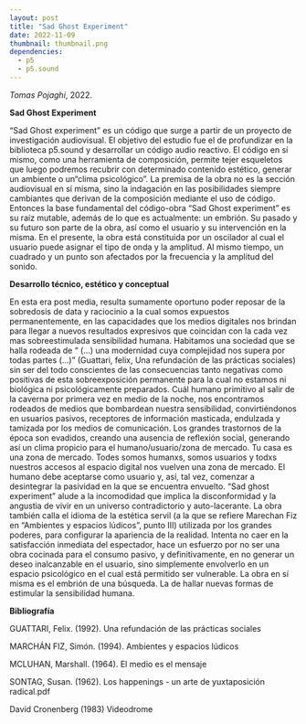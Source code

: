 ```yaml
---
layout: post
title: "Sad Ghost Experiment"
date: 2022-11-09
thumbnail: thumbnail.png
dependencies:
  - p5
  - p5.sound
---
```


<div id="div-sketch">
  <script type="text/javascript" src="sketch.js"></script>
</div>

_Tomas Pojaghi_, 2022.

**Sad Ghost Experiment**

“Sad Ghost experiment” es un código que surge a partir de un proyecto de investigación audiovisual. El objetivo del estudio fue el de profundizar en la biblioteca p5.sound y desarrollar un código audio reactivo. El código en sí mismo, como una herramienta de composición, permite tejer esqueletos que luego podremos recubrir con determinado contenido estético,  generar un ambiente o un“clima psicológico”.
	La premisa de la obra no es la sección audiovisual en sí misma, sino la indagación en las posibilidades siempre cambiantes que derivan de la composición mediante el uso de código. 
	Entonces la base fundamental del código-obra “Sad Ghost experiment” es su raíz mutable, además de lo que es actualmente: un embrión. Su pasado y su futuro son parte de la obra, así como el usuario y su intervención en la misma. 
En el presente, la obra está constituida por un oscilador al cual el usuario puede asignar el tipo de onda y  la amplitud. Al mismo tiempo, un cuadrado y un punto son afectados por la frecuencia y la amplitud del sonido.


**Desarrollo técnico, estético y conceptual**

En esta era post media, resulta sumamente oportuno poder reposar de la sobredosis de data y raciocinio a la cual somos expuestos permanentemente, en las capacidades que los medios digitales nos brindan para llegar a nuevos resultados expresivos que coincidan con la cada vez mas sobreestimulada sensibilidad humana.  Habitamos una sociedad que se halla rodeada de “ (...) una modernidad cuya complejidad nos supera por todas partes (...)” (Guattari, felix, Una refundación de las prácticas sociales) sin ser del todo conscientes de las consecuencias tanto negativas como positivas de esta sobreexposición permanente para la cual no estamos ni biológica ni psicológicamente preparados. 
Cuál humano primitivo al salir de la caverna por primera vez en medio de la noche, nos encontramos rodeados de medios que bombardean nuestra sensibilidad, convirtiéndonos en usuarios pasivos, receptores de información masticada, endulzada y tamizada por los medios de comunicación. 
	Los grandes trastornos de la época son evadidos, creando una ausencia de reflexión social, generando así un clima propicio para el humano/usuario/zona de mercado. 
Tu casa es una zona de mercado. Todes somos humanxs, somos usuarios y todxs nuestros accesos al espacio digital nos vuelven una zona de mercado. El humano debe aceptarse como usuario y, así, tal vez, comenzar a desintegrar la pasividad en la que se encuentra envuelto. “Sad ghost experiment” alude a la incomodidad que implica la disconformidad y la angustia de vivir en un universo contradictorio y auto-lacerante.
La obra también calla el idioma de la estética servil (a la que se refiere Marechan Fiz en “Ambientes y espacios lúdicos”, punto III) utilizada por los grandes poderes, para configurar la apariencia de la realidad. Intenta no caer en la satisfacción inmediata del espectador, hace un esfuerzo por no ser una obra cocinada para el consumo pasivo, y definitivamente, en no generar un deseo inalcanzable en el usuario, sino simplemente envolverlo en un espacio psicológico en el cual está permitido ser vulnerable.
 La obra en sí misma es el embrión de una búsqueda. La de hallar nuevas formas de estimular la sensibilidad humana.



**Bibliografía**

GUATTARI, Felix. (1992). Una refundación de las prácticas sociales

MARCHÁN FIZ, Simón. (1994). Ambientes y espacios lúdicos

MCLUHAN, Marshall. (1964). El medio es el mensaje

SONTAG, Susan. (1962). Los happenings - un arte de yuxtaposición radical.pdf

David Cronenberg (1983) Videodrome




